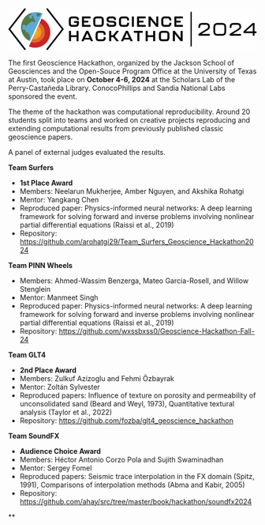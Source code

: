 <img src="logo.png" style="background-color:white;">

The first Geoscience Hackathon, organized by the Jackson School of Geosciences and the Open-Souce Program Office at the University of Texas at Austin, took place on **October 4-6, 2024** at the Scholars Lab of the Perry-Castañeda Library. ConocoPhillips and Sandia National Labs sponsored the event. 

The theme of the hackathon was computational reproducibility. Around 20 students split into teams and worked on creative projects reproducing and extending computational results from previously published classic geoscience papers.

A panel of external judges evaluated the results. 

**Team Surfers** 
- **1st Place Award**
- Members: Neelarun Mukherjee, Amber Nguyen, and Akshika Rohatgi
- Mentor: Yangkang Chen
- Reproduced paper: Physics-informed neural networks: A deep learning framework for solving forward and inverse problems involving nonlinear partial differential equations (Raissi et al., 2019)
- Repository: https://github.com/arohatgi29/Team_Surfers_Geoscience_Hackathon2024

**Team PINN Wheels**
- Members: Ahmed-Wassim Benzerga, Mateo Garcia-Rosell, and Willow Stenglein
- Mentor: Manmeet Singh
- Reproduced paper: Physics-informed neural networks: A deep learning framework for solving forward and inverse problems involving nonlinear partial differential equations (Raissi et al., 2019)
- Repository: https://github.com/wxssbxss0/Geoscience-Hackathon-Fall-24

**Team GLT4**
- **2nd Place Award**
- Members: Zulkuf Azizoglu and Fehmi Özbayrak
- Mentor: Zoltán Sylvester
- Reproduced papers:  Influence of texture on porosity and permeability of unconsolidated sand (Beard and Weyl, 1973), Quantitative textural analysis (Taylor et al., 2022)
- Repository: https://github.com/fozba/glt4_geoscience_hackathon

**Team SoundFX** 
- **Audience Choice Award**
- Members: Héctor Antonio Corzo Pola and Sujith Swaminadhan
- Mentor: Sergey Fomel 
- Reproduced papers: Seismic trace interpolation in the FX domain (Spitz, 1991), Comparisons of interpolation methods (Abma and Kabir, 2005)
- Repository: https://github.com/ahay/src/tree/master/book/hackathon/soundfx2024

**
